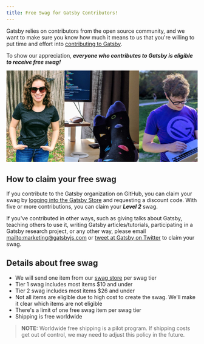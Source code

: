 ```yaml
---
title: Free Swag for Gatsby Contributors!
---
```


Gatsby relies on contributors from the open source community, and we want to make sure you know how much it means to us that you're willing to put time and effort into [contributing to Gatsby](/contributing/how-to-contribute/).

To show our appreciation, _**everyone who contributes to Gatsby is eligible to receive free swag!**_

![Gatsby contributors wearing swag.](./images/gatsby-swag.jpg)

## How to claim your free swag

If you contribute to the Gatsby organization on GitHub, you can claim your swag by [logging into the Gatsby Store](https://store.gatsbyjs.org/) and requesting a discount code. With five or more contributions, you can claim your _**Level 2**_ swag.

If you've contributed in other ways, such as giving talks about Gatsby, teaching others to use it, writing Gatsby articles/tutorials, participating in a Gatsby research project, or any other way, please email <mailto:marketing@gatsbyjs.com> or [tweet at Gatsby on Twitter](https://twitter.com/gatsbyjs) to claim your swag.

## Details about free swag

- We will send one item from our [swag store](https://store.gatsbyjs.org/) per swag tier
- Tier 1 swag includes most items \$10 and under
- Tier 2 swag includes most items \$26 and under
- Not all items are eligible due to high cost to create the swag. We'll make it clear which items are not eligible
- There's a limit of one free swag item per swag tier
- Shipping is free worldwide

> **NOTE:** Worldwide free shipping is a pilot program. If shipping costs get out of control, we may need to adjust this policy in the future.
